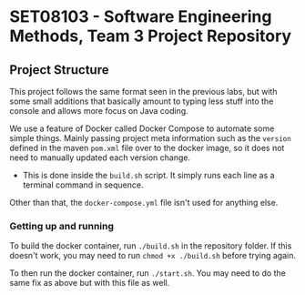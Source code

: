 # SET08103 - Software Engineering Methods, Team 3 Project Repository

## Project Structure

This project follows the same format seen in the previous labs, but with some small 
additions that basically amount to typing less stuff into the console and allows more 
focus on Java coding.

We use a feature of Docker called Docker Compose to automate some simple things. Mainly 
passing project meta information such as the `version` defined in the maven `pom.xml` 
file over to the docker image, so it does not need to manually updated each version change.

- This is done inside the `build.sh` script. It simply runs each line as a terminal 
command in sequence.

Other than that, the `docker-compose.yml` file isn't used for anything else.

### Getting up and running

To build the docker container, run `./build.sh` in the repository folder. If this doesn't 
work, you may need to run `chmod +x ./build.sh` before trying again.

To then run the docker container, run `./start.sh`. You may need to do the same fix as 
above but with this file as well.

